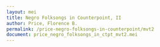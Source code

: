 ```yaml
---
layout: mei
title: Negro Folksongs in Counterpoint, II
author: Price, Florence B.
permalink: /price-negro-folksongs-in-counterpoint/mvt2
document: price_negro_folksongs_in_ctpt_mvt2.mei
---
```

